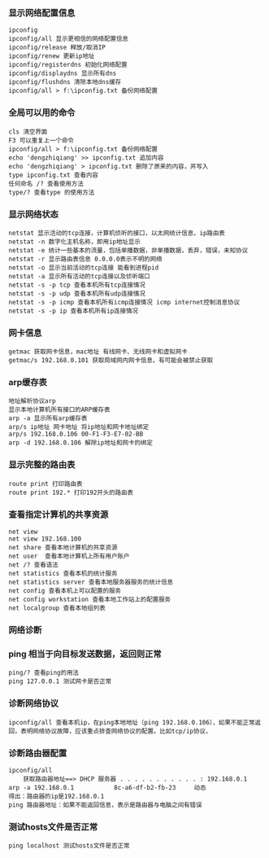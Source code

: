 ### 显示网络配置信息
    ipconfig 
    ipconfig/all 显示更相信的网络配置信息
    ipconfig/release 释放/取消IP
    ipconfig/renew 更新ip地址
    ipconfig/registerdns 初始化网络配置
    ipconfig/displaydns 显示所有dns
    ipconfig/flushdns 清除本地dns缓存
    ipconfig/all > f:\ipconfig.txt 备份网络配置
    
### 全局可以用的命令
    cls 清空界面
    F3 可以重复上一个命令    
    ipconfig/all > f:\ipconfig.txt 备份网络配置
    echo 'dengzhiqiang' >> ipconfig.txt 追加内容
    echo 'dengzhiqiang' > ipconfig.txt 删除了原来的内容，并写入
    type ipconfig.txt 查看内容
    任何命名 /? 查看使用方法
    type/? 查看type 的使用方法
  
### 显示网络状态
    netstat 显示活动的tcp连接，计算机侦听的接口，以太网统计信息，ip路由表
    netstat -n 数字化主机名称，即用ip地址显示
    netstat -e 统计一些基本的流量，包括单播数据，非单播数据，丢弃，错误，未知协议
    netstat -r 显示路由表信息 0.0.0.0表示不明的网络
    netstat -o 显示当前活动的tcp连接 能看到进程pid
    netstat -a 显示所有活动的tcp连接以及侦听端口
    netstat -s -p tcp 查看本机所有tcp连接情况
    netstat -s -p udp 查看本机所有udp连接情况
    netstat -s -p icmp 查看本机所有icmp连接情况 icmp internet控制消息协议
    netstat -s -p ip 查看本机所有ip连接情况 

### 网卡信息
    getmac 获取网卡信息，mac地址 有线网卡、无线网卡和虚拟网卡
    getmac/s 192.168.0.101 获取局域网内网卡信息，有可能会被禁止获取
    
### arp缓存表
    地址解析协议arp
    显示本地计算机所有接口的ARP缓存表
    arp -a 显示所有arp缓存表
    arp/s ip地址 网卡地址 将ip地址和网卡地址绑定
    arp/s 192.168.0.106 00-F1-F3-E7-02-BB
    arp -d 192.168.0.106 解除ip地址和网卡的绑定
    
### 显示完整的路由表
    route print 打印路由表
    route print 192.* 打印192开头的路由表       
    
### 查看指定计算机的共享资源
    net view 
    net view 192.168.100    
    net share 查看本地计算机的共享资源
    net user  查看本地计算机上所有用户账户
    net /? 查看语法
    net statistics 查看本机的统计服务
    net statistics server 查看本地服务器服务的统计信息
    net config 查看本机上可以配置的服务
    net config workstation 查看本地工作站上的配置服务
    net localgroup 查看本地组列表
    
### 网络诊断
        
### ping 相当于向目标发送数据，返回则正常
    ping/? 查看ping的用法    
    ping 127.0.0.1 测试网卡是否正常

### 诊断网络协议
    ipconfig/all 查看本机ip，在ping本地地址（ping 192.168.0.106），如果不能正常返回，表明网络协议故障，应该重点排查网络协议的配置。比如tcp/ip协议，    
    
### 诊断路由器配置
    ipconfig/all 
        获取路由器地址==> DHCP 服务器 . . . . . . . . . . . : 192.168.0.1   
    arp -a 192.168.0.1           8c-a6-df-b2-fb-23     动态 
    得出：路由器的ip是192.168.0.1
    ping 路由器地址：如果不能返回信息，表示是路由器与电脑之间有错误

### 测试hosts文件是否正常
    ping localhost 测试hosts文件是否正常      
    
    
    
    
    
    
    
    
    




























    
    